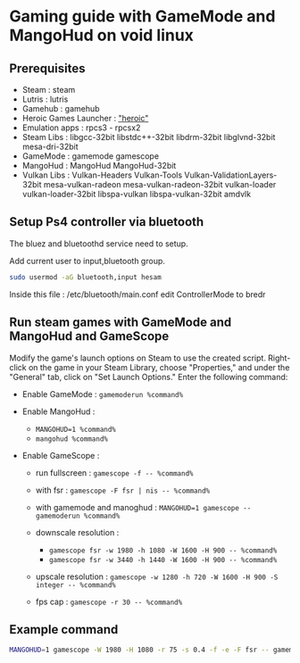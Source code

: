 # Gaming guide with GameMode and MangoHud on void linux

## Prerequisites

- Steam : steam
- Lutris : lutris
- Gamehub : gamehub
- Heroic Games Launcher : ["heroic"](https://heroicgameslauncher.com/)
- Emulation apps : rpcs3 - rpcsx2
- Steam Libs : libgcc-32bit libstdc++-32bit libdrm-32bit libglvnd-32bit mesa-dri-32bit
- GameMode : gamemode gamescope
- MangoHud : MangoHud MangoHud-32bit
- Vulkan Libs : Vulkan-Headers Vulkan-Tools Vulkan-ValidationLayers-32bit mesa-vulkan-radeon mesa-vulkan-radeon-32bit vulkan-loader vulkan-loader-32bit libspa-vulkan libspa-vulkan-32bit amdvlk

## Setup Ps4 controller via bluetooth

The bluez and bluetoothd service need to setup.

Add current user to input,bluetooth group.

```bash
sudo usermod -aG bluetooth,input hesam
```

Inside this file : /etc/bluetooth/main.conf
edit ControllerMode to bredr

## Run steam games with GameMode and MangoHud and GameScope

Modify the game's launch options on Steam to use the created script. Right-click on the game in your Steam Library, choose "Properties," and under the "General" tab, click on "Set Launch Options." Enter the following command:

- Enable GameMode :
  ```gamemoderun %command%```

- Enable MangoHud :
  - ```MANGOHUD=1 %command%```
  - ```mangohud %command%```

- Enable GameScope :
  - run fullscreen : ```gamescope -f -- %command%```
  - with fsr : ```gamescope -F fsr | nis -- %command%```
  - with gamemode and manoghud : ```MANGOHUD=1 gamescope -- gamemoderun %command%```

  - downscale resolution :
    - ```gamescope fsr -w 1980 -h 1080 -W 1600 -H 900 -- %command%```
    - ```gamescope fsr -w 3440 -h 1440 -W 1600 -H 900 -- %command%```

  - upscale resolution : ```gamescope -w 1280 -h 720 -W 1600 -H 900 -S integer -- %command%```

  - fps cap : ```gamescope -r 30 -- %command%```

## Example command

```bash
MANGOHUD=1 gamescope -W 1980 -H 1080 -r 75 -s 0.4 -f -e -F fsr -- gamemoderun %command%
```
